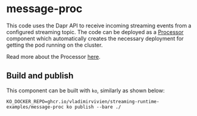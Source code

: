 # message-proc

This code uses the Dapr API to receive incoming streaming events from a configured streaming topic.  The code can be
deployed as a [Processor](../../docs/processor-component.md) component which automatically creates the necessary deployment for getting the pod running
on the cluster.

Read more about the Processor [here](../../docs/processor-component.md).

## Build and publish

This component can be built with `ko`, similarly as shown below:

```
KO_DOCKER_REPO=ghcr.io/vladimirvivien/streaming-runtime-examples/message-proc ko publish --bare ./
```
